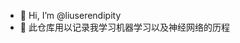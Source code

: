 - 👋 Hi, I’m @liuserendipity
- 👋 此仓库用以记录我学习机器学习以及神经网络的历程
<!---
liuserendipity/liuserendipity is a ✨ special ✨ repository because its `README.md` (this file) appears on your GitHub profile.
You can click the Preview link to take a look at your changes.
--->
